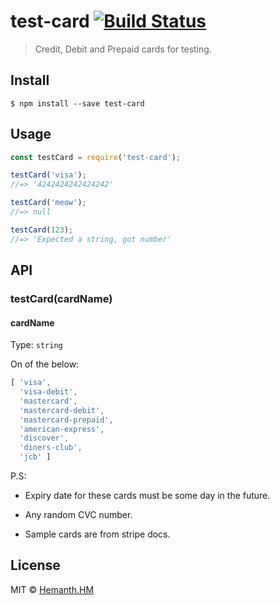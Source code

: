 # test-card [![Build Status](https://travis-ci.org/hemanth/test-card.svg?branch=master)](https://travis-ci.org/hemanth/test-card)

> Credit, Debit and Prepaid cards for testing.


## Install

```
$ npm install --save test-card
```


## Usage

```js
const testCard = require('test-card');

testCard('visa');
//=> '4242424242424242'

testCard('meow');
//=> null

testCard(123);
//=> 'Expected a string, got number'
```


## API

### testCard(cardName)

#### cardName

Type: `string`

On of the below:

```js
[ 'visa',
  'visa-debit',
  'mastercard',
  'mastercard-debit',
  'mastercard-prepaid',
  'american-express',
  'discover',
  'diners-club',
  'jcb' ]
```

P.S: 

* Expiry date for these cards must be some day in the future.

* Any random CVC number.

* Sample cards are from stripe docs.

## License

MIT © [Hemanth.HM](https://h3manth.com)
